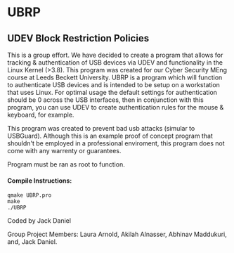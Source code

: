 # UBRP
## UDEV Block Restriction Policies
This is a group effort. We have decided to create a program that allows for tracking &amp; authentication of USB devices via UDEV and functionality in the Linux Kernel (>3.8). This program was created for our Cyber Security MEng course at Leeds Beckett University.
UBRP is a program which will function to authenticate USB devices and is intended to be setup on a workstation that uses Linux. For optimal usage the default settings for authentication should be 0 across the USB interfaces, then in conjunction with this program, you can use UDEV to create authentication rules for the mouse & keyboard, for example. 

This program was created to prevent bad usb attacks (simular to USBGuard). Although this is an example proof of concept program that shouldn't be employed in a professional enviroment, this program does not come with any warrenty or guarantees.


Program must be ran as root to function.

#### Compile Instructions:
```
qmake UBRP.pro
make
./UBRP
```
Coded by Jack Daniel

Group Project Members:
Laura Arnold, Akilah Alnasser, Abhinav Maddukuri, and, Jack Daniel.
